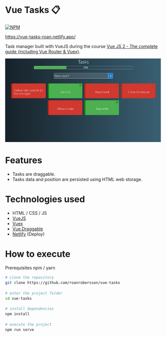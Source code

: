 # Vue Tasks :clipboard:
[![NPM](https://img.shields.io/npm/l/react)](https://github.com/roanrobersson/vue-tasks/blob/master/LICENSE) 

https://vue-tasks-roan.netlify.app/

Task manager built with VueJS during the course [Vue JS 2 - The complete guide (including Vue Router & Vuex)](https://www.cod3r.com.br/courses/vue "Course link").

![Main](https://raw.githubusercontent.com/roanrobersson/assets/master/vue-tasks/main.png)

# Features
- Tasks are draggable.
- Tasks data and position are persisted using HTML web storage.

# Technologies used
- HTML / CSS / JS
- [VueJS](https://vuejs.org/ "VueJS site")
- [Vuex](https://vuex.vuejs.org/  "Vuex site")
- [Vue.Draggable](https://github.com/SortableJS/Vue.Draggable "Vue.Draggable repository")
- [Netlify](https://www.netlify.com/ "Netlify site") (Deploy)

# How to execute

Prerequisites npm / yarn

```bash
# clone the repository
git clone https://github.com/roanrobersson/vue-tasks

# enter the project folder
cd vue-tasks

# install dependencies
npm install

# execute the project
npm run serve
```


